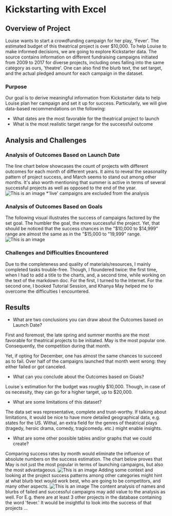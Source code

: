 # Kickstarting with Excel

## Overview of Project
Louise wants to start a crowdfunding campaign for her play, 'Fever'. The estimated budget of this theatrical project is over $10,000. To help Louise to make informed decisions, we are going to explore Kickstarter data. The source contains information on different fundraising campaigns initiated from 2009 to 2017 for diverse projects, including ones falling into the same category as ours, 'theatre'. One can also find the blurb text, the set target, and the actual pledged amount for each campaign in the dataset.

### Purpose
Our goal is to derive meaningful information from Kickstarter data to help Louise plan her campaign and set it up for success. Particularly, we will give data-based recommendations on the following:
* What dates are the most favorable for the theatrical project to launch
* What is the most realistic target range for the successful outcome


## Analysis and Challenges

### Analysis of Outcomes Based on Launch Date
The line chart below showcases the count of projects with different outcomes for each month of different years. It aims to reveal the seasonality pattern of project success, and March seems to stand out among other months. It's also worth mentioning that summer is active in terms of several successful projects as well as opposed to the end of the year.
![This is an image](https://github.com/ArmineKhanan/kickstarter-analysis/blob/main/Theater_Outcomes_vs_Launch.png)
*'live' campaigns are excluded from the analysis

### Analysis of Outcomes Based on Goals
The following visual illustrates the success of campaigns factored by the set goal. The humbler the goal, the more successful the project. Yet, that should be noticed that the success chances in the "$10,000 to $14,999" range are almost the same as in the "$15,000 to "19,999" range.
![This is an image](https://github.com/ArmineKhanan/kickstarter-analysis/blob/main/Outcomes_vs_Goals.png)

### Challenges and Difficulties Encountered
Due to the completeness and quality of materials/resources, I mainly completed tasks trouble-free. Though, I floundered twice: the first time, when I had to add a title to the charts, and, a second time, while working on the text of the markdown doc. For the first, I turned to the Internet. For the second one, I booked Tutorial Session, and Khanya May helped me to overcome the difficulties I encountered.



## Results

- What are two conclusions you can draw about the Outcomes based on Launch Date?

First and foremost, the late spring and summer months are the most favorable for theatrical projects to be initiated. May is the most popular one. Consequently, the competition during that month.

Yet, if opting for December, one has almost the same chances to succeed as to fail. Over half of the campaigns launched that month went wrong: they either failed or got canceled.

- What can you conclude about the Outcomes based on Goals?

Louise`s estimation for the budget was roughly $10,000. Though, in case of os necessity, they can go for a higher target, up to $20,000.

- What are some limitations of this dataset?

The data set was representative, complete and trust-worthy. If talking about limitations, it would be nice to have more detailed geographical data, e.g. states for the US. Withal, an extra field for the genres of theatrical plays (tragedy, heroic drama, comedy, tragicomedy. etc.) might enable insights.

- What are some other possible tables and/or graphs that we could create?

Comparing success rates by month would eliminate the influence of absolute numbers on the success estimation. The chart below proves that May is not just the most popular in terms of launching campaigns, but also the most advantageous.
![This is an image](https://github.com/ArmineKhanan/kickstarter-analysis/blob/main/Success_Rate_by_Month.png)
Adding some context and looking at the project success patterns among other categories might hint at what blurb text would work best, who are going to be competitors, and many other aspects.
![This is an image](https://github.com/ArmineKhanan/kickstarter-analysis/blob/main/Project_Outcomes_by_Category.png)
The content analysis of names and blurbs of failed and successful campaigns may add value to the analysis as well. For E.g. there are at least 3 other projects in the database containing the word 'fever.' It would be insightful to look into the success of that projects ...

